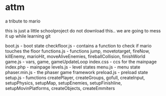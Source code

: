 # attm
a tribute to mario

this is just a little schoolproject 
do not download this.. we are going to mess it up while learning git



boot.js - boot state
checkfloor.js - contains a function to check if mario touches the floor
functions.js - functions jump, movetotarget, fireNow, killEnemy, marioHit, moveAliveEnemies, fireballCollision, finishWorld
game.js - vars, game, gameUpdateLoop
index.css - ccs for the mainpage
index.php - mainpage
levels.js - level states
menu.js - menu state
phaser.min.js - the phaser game framework
preload.js - preload state
setup.js - fumctions createPlayer, createGroups, gofull, createInput, setupPhysics, setupMap, setupEnemies, setupFinishline, setupMovinPlatforms, createObjects, createEmmiters
